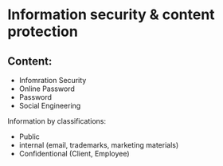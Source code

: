 # Information security & content protection

## Content:
- Infomration Security
- Online Password
- Password
- Social Engineering

Information by classifications: 
- Public 
- internal (email, trademarks, marketing materials) 
- Confidentional (Client, Employee)


